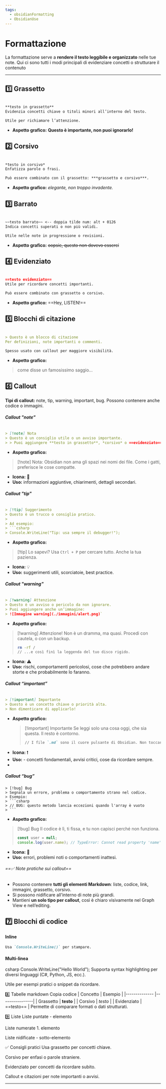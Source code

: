 ```yaml
---
tags:
  - obsidianFormatting
  - ObsidianUse
---
```


# Formattazione

La formattazione serve a **rendere il testo leggibile e organizzato** nelle tue note. 
Qui ci sono tutti i modi principali di evidenziare concetti o strutturare il contenuto

---

## 1️⃣ Grassetto

```markdown

**testo in grassetto**
Evidenzia concetti chiave o titoli minori all’interno del testo.

Utile per richiamare l’attenzione.
```

- **Aspetto grafico:** **Questo è importante, non puoi ignorarlo!**

## 2️⃣ Corsivo
```markdown

*testo in corsivo*
Enfatizza parole o frasi.

Può essere combinato con il grassetto: ***grassetto e corsivo***.

```

- **Aspetto grafico:** *elegante, non troppo invadente.*

## 3️⃣ Barrato
```markdown

~~testo barrato~~ <-- doppia tilde num: alt + 0126 
Indica concetti superati o non più validi.

Utile nelle note in progressione o revisioni.

```

- **Aspetto grafico:** ~~oopsie, questo non dovevo esserci~~

## 4️⃣ Evidenziato
``` markdown

==testo evidenziato==
Utile per ricordare concetti importanti.

Può essere combinato con grassetto o corsivo.

```

- **Aspetto grafico:** ==Hey, LISTEN!==

## 5️⃣ Blocchi di citazione
```markdown

> Questo è un blocco di citazione
Per definizioni, note importanti o commenti.

Spesso usato con callout per maggiore visibilità.

```

- **Aspetto grafico:**
> come disse un famosissimo saggio...

## 6️⃣ Callout

**Tipi di callout:** note, tip, warning, important, bug.
            Possono contenere anche codice o immagini.        
            
##### Callout "note"
```markdown

> [!note] Nota
> Questo è un consiglio utile o un avviso importante.
> > Puoi aggiungere **testo in grassetto**, *corsivo* o ==evidenziato==.

```

- **Aspetto grafico:** 
> [!note] Nota:
> Obsidian non ama gli spazi nei nomi dei file. Come i gatti, preferisce le cose compatte.
- **Icona:** 📝
- **Uso:** informazioni aggiuntive, chiarimenti, dettagli secondari.

##### Callout "tip"

```markdown

> [!tip] Suggerimento
> Questo è un trucco o consiglio pratico.
> 
> Ad esempio:
> ```csharp
> Console.WriteLine("Tip: usa sempre il debugger!");

```

- **Aspetto grafico:** 
> [!tip] Lo sapevi?
> Usa `Ctrl + P` per cercare tutto. Anche la tua pazienza.
- **Icona:** 💡
- **Uso:** suggerimenti utili, scorciatoie, best practice.

##### Callout "warning"

```markdown

> [!warning] Attenzione 
> Questo è un avviso o pericolo da non ignorare. 
> Puoi aggiungere anche un’immagine: 
> ![Immagine warning](./immagini/alert.png)`

```

- **Aspetto grafico:** 
> [!warning] Attenzione!
>Non è un dramma, ma quasi. Procedi con cautela, o con un backup.
> ```bash
> rm -rf /  
> // ...e così finì la leggenda del tuo disco rigido.
> ```
- **Icona:** ⚠️
- **Uso:** rischi, comportamenti pericolosi, cose che potrebbero andare storte e che probabilmente lo faranno.

##### Callout “important”

```markdown

> [!important] Importante
> Questo è un concetto chiave o priorità alta.
> Non dimenticare di applicarlo!

```

- **Aspetto grafico:** 
  > [!important] Importante
  > Se leggi solo una cosa oggi, che sia questa. Il resto è contorno.
  > ```markdown
  > // I file `.md` sono il cuore pulsante di Obsidian. Non toccarli con editor strani.
  > ```
- **Icona:** ❗
- **Uso:** - concetti fondamentali, avvisi critici, cose da ricordare sempre.
- 
##### Callout “bug”
```markup
> [!bug] Bug
> Segnala un errore, problema o comportamento strano nel codice.
> Esempio:
> ```csharp
> // BUG: questo metodo lancia eccezioni quando l'array è vuoto
> ```
```

- **Aspetto grafico:** 
> [!bug] Bug
>Il codice è lì, ti fissa, e tu non capisci perché non funziona.
> ```js
> const user = null;
> console.log(user.name); // TypeError: Cannot read property 'name' of null
> ```
- **Icona:** 🐛
- **Uso:** errori, problemi noti o comportamenti inattesi.

###### ==✅ Note pratiche sui callout==
- Possono contenere **tutti gli elementi Markdown**: liste, codice, link, immagini, grassetto, corsivo.
- Si possono nidificare all’interno di note più grandi.
- Mantieni **un solo tipo per callout**, così è chiaro visivamente nel Graph View e nell’editing.

## 7️⃣ Blocchi di codice

#### Inline
```markdown / bash / js / py / csharp / c / chi più ne ha più ne metta
Usa `Console.WriteLine()` per stampare.
```

#### Multi-linea
csharp
Console.WriteLine("Hello World");
Supporta syntax highlighting per diversi linguaggi (C#, Python, JS, ecc.).

Utile per esempi pratici o snippet da ricordare.

8️⃣ Tabelle
markdown
Copia codice
| Concetto      | Esempio          |
|--------------    |----------------|
| Grassetto     | **testo**      |
| Corsivo         | *testo*        |
| Evidenziato  | ==testo==      |
Permette di comparare formati o dati strutturati.

9️⃣ Liste
Liste puntate - elemento

Liste numerate 1. elemento

Liste nidificate - sotto-elemento

✅ Consigli pratici
Usa grassetto per concetti chiave.

Corsivo per enfasi o parole straniere.

Evidenziato per concetti da ricordare subito.

Callout e citazioni per note importanti o avvisi.

---